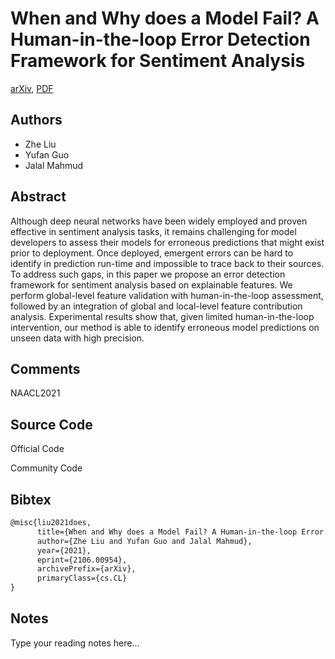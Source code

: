 
# When and Why does a Model Fail? A Human-in-the-loop Error Detection Framework for Sentiment Analysis

[arXiv](https://arxiv.org/abs/2106.0954), [PDF](https://arxiv.org/pdf/2106.0954.pdf)

## Authors

- Zhe Liu
- Yufan Guo
- Jalal Mahmud

## Abstract

Although deep neural networks have been widely employed and proven effective in sentiment analysis tasks, it remains challenging for model developers to assess their models for erroneous predictions that might exist prior to deployment. Once deployed, emergent errors can be hard to identify in prediction run-time and impossible to trace back to their sources. To address such gaps, in this paper we propose an error detection framework for sentiment analysis based on explainable features. We perform global-level feature validation with human-in-the-loop assessment, followed by an integration of global and local-level feature contribution analysis. Experimental results show that, given limited human-in-the-loop intervention, our method is able to identify erroneous model predictions on unseen data with high precision.

## Comments

NAACL2021

## Source Code

Official Code



Community Code



## Bibtex

```tex
@misc{liu2021does,
      title={When and Why does a Model Fail? A Human-in-the-loop Error Detection Framework for Sentiment Analysis}, 
      author={Zhe Liu and Yufan Guo and Jalal Mahmud},
      year={2021},
      eprint={2106.00954},
      archivePrefix={arXiv},
      primaryClass={cs.CL}
}
```

## Notes

Type your reading notes here...

